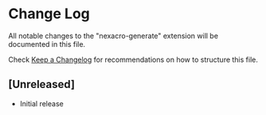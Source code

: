 # Change Log

All notable changes to the "nexacro-generate" extension will be documented in this file.

Check [Keep a Changelog](http://keepachangelog.com/) for recommendations on how to structure this file.

## [Unreleased]

- Initial release